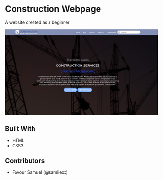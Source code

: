 # Construction Webpage
A website created as a beginner

![Frankies Grill Cafe](screenshot.jpg)

## Built With
- HTML
- CSS3

## Contributors 
- Favour Samuel (@samiiexx)